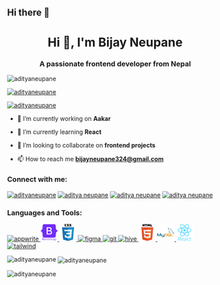 ## Hi there 👋

 <h1 align="center">Hi 👋, I'm Bijay Neupane</h1>
<h3 align="center">A passionate frontend developer from Nepal</h3>

<p align="left"> <img src="https://komarev.com/ghpvc/?username=adityaneupane&label=Profile%20views&color=0e75b6&style=flat" alt="adityaneupane" /> </p>

<p align="left"> <a href="https://github.com/ryo-ma/github-profile-trophy"><img src="https://github-profile-trophy.vercel.app/?username=adityaneupane" alt="adityaneupane" /></a> </p>

<p align="left"> <a href="https://twitter.com/adityaneupane" target="blank"><img src="https://img.shields.io/twitter/follow/adityaneupane?logo=twitter&style=for-the-badge" alt="adityaneupane" /></a> </p>

- 🔭 I’m currently working on **Aakar**

- 🌱 I’m currently learning **React**

- 👯 I’m looking to collaborate on **frontend projects**

- 📫 How to reach me **bijayneupane324@gmail.com**

<h3 align="left">Connect with me:</h3>
<p align="left">
<a href="https://twitter.com/adityaneupane" target="blank"><img align="center" src="https://raw.githubusercontent.com/rahuldkjain/github-profile-readme-generator/master/src/images/icons/Social/twitter.svg" alt="adityaneupane" height="30" width="40" /></a>
<a href="https://linkedin.com/in/aditya neupane" target="blank"><img align="center" src="https://raw.githubusercontent.com/rahuldkjain/github-profile-readme-generator/master/src/images/icons/Social/linked-in-alt.svg" alt="aditya neupane" height="30" width="40" /></a>
<a href="https://fb.com/aditya neupane" target="blank"><img align="center" src="https://raw.githubusercontent.com/rahuldkjain/github-profile-readme-generator/master/src/images/icons/Social/facebook.svg" alt="aditya neupane" height="30" width="40" /></a>
<a href="https://instagram.com/aditya neupane" target="blank"><img align="center" src="https://raw.githubusercontent.com/rahuldkjain/github-profile-readme-generator/master/src/images/icons/Social/instagram.svg" alt="aditya neupane" height="30" width="40" /></a>
</p>

<h3 align="left">Languages and Tools:</h3>
<p align="left"> <a href="https://appwrite.io" target="_blank" rel="noreferrer"> <img src="https://www.vectorlogo.zone/logos/appwriteio/appwriteio-icon.svg" alt="appwrite" width="40" height="40"/> </a> <a href="https://getbootstrap.com" target="_blank" rel="noreferrer"> <img src="https://raw.githubusercontent.com/devicons/devicon/master/icons/bootstrap/bootstrap-plain-wordmark.svg" alt="bootstrap" width="40" height="40"/> </a> <a href="https://www.w3schools.com/css/" target="_blank" rel="noreferrer"> <img src="https://raw.githubusercontent.com/devicons/devicon/master/icons/css3/css3-original-wordmark.svg" alt="css3" width="40" height="40"/> </a> <a href="https://www.figma.com/" target="_blank" rel="noreferrer"> <img src="https://www.vectorlogo.zone/logos/figma/figma-icon.svg" alt="figma" width="40" height="40"/> </a> <a href="https://git-scm.com/" target="_blank" rel="noreferrer"> <img src="https://www.vectorlogo.zone/logos/git-scm/git-scm-icon.svg" alt="git" width="40" height="40"/> </a> <a href="https://hive.apache.org/" target="_blank" rel="noreferrer"> <img src="https://www.vectorlogo.zone/logos/apache_hive/apache_hive-icon.svg" alt="hive" width="40" height="40"/> </a> <a href="https://www.w3.org/html/" target="_blank" rel="noreferrer"> <img src="https://raw.githubusercontent.com/devicons/devicon/master/icons/html5/html5-original-wordmark.svg" alt="html5" width="40" height="40"/> </a> <a href="https://www.mysql.com/" target="_blank" rel="noreferrer"> <img src="https://raw.githubusercontent.com/devicons/devicon/master/icons/mysql/mysql-original-wordmark.svg" alt="mysql" width="40" height="40"/> </a> <a href="https://reactjs.org/" target="_blank" rel="noreferrer"> <img src="https://raw.githubusercontent.com/devicons/devicon/master/icons/react/react-original-wordmark.svg" alt="react" width="40" height="40"/> </a> <a href="https://tailwindcss.com/" target="_blank" rel="noreferrer"> <img src="https://www.vectorlogo.zone/logos/tailwindcss/tailwindcss-icon.svg" alt="tailwind" width="40" height="40"/> </a> </p>

<p><img align="left" src="https://github-readme-stats.vercel.app/api/top-langs?username=adityaneupane&show_icons=true&locale=en&layout=compact" alt="adityaneupane" /></p>

<p>&nbsp;<img align="center" src="https://github-readme-stats.vercel.app/api?username=adityaneupane&show_icons=true&locale=en" alt="adityaneupane" /></p>

<p><img align="center" src="https://github-readme-streak-stats.herokuapp.com/?user=adityaneupane&" alt="adityaneupane" /></p>

